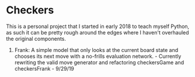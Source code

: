 # Checkers
This is a personal project that I started in early 2018 to teach myself Python, as such it can be pretty rough around the edges where I haven't overhauled the original components.

1. Frank: A simple model that only looks at the current board state and chooses its next move with a no-frills evaluation network. - Currently rewriting the valid move generator and refactoring checkersGame and checkersFrank - 9/29/19
